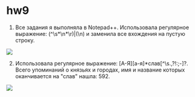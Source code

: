 # hw9

1. Все задания я выполняла в Notepad++. Использовала регулярное выражение: (^\s*\n*\r)|(\n) и заменила все вхождения на пустую строку.

![](https://pp.userapi.com/c845218/v845218847/6a88a/TtUdzvyM1Qg.jpg)

2. Использовала регулярное выражение: [А-Я][а-я]*слав[^\s.,\?!:;-]?. Всего упоминаний о князьях и городах,  имя и название которых оканчивается на "слав" нашла: 592.

![](https://pp.userapi.com/c845218/v845218847/6a92b/fMt5BhbXOHI.jpg)
